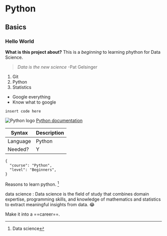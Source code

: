 # Python
## Basics
### Hello World
**What is this project about?**
This is a *beginning* to learning phython for Data Science.
>*Data is the new science*
> -Pat Gelsinger


1. Git
2. Python
3. Statistics

- Google everything
- Know what to google


`insert code here`

![Python logo](https://docs.python.org/3/_static/py.svg) [Python documentation](https://docs.python.org/3/)

| Syntax | Description |
| ----------- | ----------- |
| Language | Python |
| Needed? | Y |

```
{
  "course": "Python",
  "level": "Beginners",
}
```

Reasons to learn python. [^1]

[^1]: Data science

data science
: Data science is the field of study that combines domain expertise, programming skills, and knowledge of mathematics and statistics to extract meaningful insights from data. :joy:

Make it into a ==career==.
